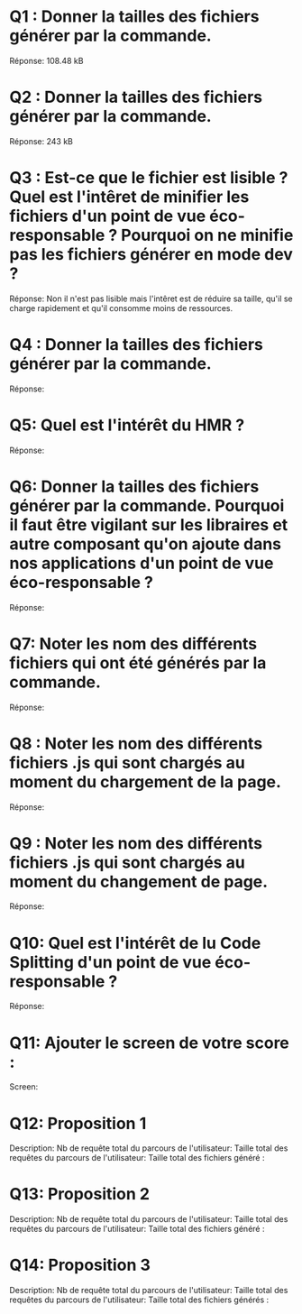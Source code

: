 # Q1 : Donner la tailles des fichiers générer par la commande.
Réponse: 108.48 kB

# Q2 : Donner la tailles des fichiers générer par la commande.
Réponse: 243 kB

# Q3 : Est-ce que le fichier est lisible ? Quel est l'intêret de minifier les fichiers d'un point de vue éco-responsable ? Pourquoi on ne minifie pas les fichiers générer en mode dev ?
Réponse: Non il n'est pas lisible mais l'intêret est de réduire sa taille, qu'il se charge rapidement et qu'il consomme moins de ressources.

# Q4 : Donner la tailles des fichiers générer par la commande.
Réponse:

# Q5: Quel est l'intérêt du HMR ?
Réponse:

# Q6: Donner la tailles des fichiers générer par la commande. Pourquoi il faut être vigilant sur les libraires et autre composant qu'on ajoute dans nos applications d'un point de vue éco-responsable ?
Réponse:

# Q7: Noter les nom des différents fichiers qui ont été générés par la commande.
Réponse:

# Q8 : Noter les nom des différents fichiers .js qui sont chargés au moment du chargement de la page.
Réponse:

# Q9 : Noter les nom des différents fichiers .js qui sont chargés au moment du changement de page.
Réponse:


# Q10: Quel est l'intérêt de lu Code Splitting d'un point de vue éco-responsable ?
Réponse:


# Q11: Ajouter le screen de votre score :
Screen:


# Q12:  Proposition 1
Description:
Nb de requête total du parcours de l'utilisateur:
Taille total des requêtes du parcours de l'utilisateur:
Taille total des fichiers généré :

# Q13:  Proposition 2
Description:
Nb de requête total du parcours de l'utilisateur:
Taille total des requêtes du parcours de l'utilisateur:
Taille total des fichiers généré :

# Q14:  Proposition 3
Description:
Nb de requête total du parcours de l'utilisateur:
Taille total des requêtes du parcours de l'utilisateur:
Taille total des fichiers générés :
